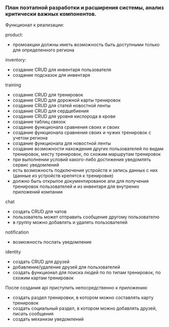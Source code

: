 ### План поэтапной разработки и расширения системы, анализ критически важных компонентов. 

Функционал к реализации:

product:
  - промоакции должны иметь возможность быть доступными только для определенного региона

inventory:
  - создание CRUD для инвентаря пользователя
  - создание подсказок для инвентаря
  
training
  - создание CRUD для тренировок
  - создание CRUD для дорожной карты тренировок
  - создание CRUD для статей новостной ленты
  - создание CRUD для сердцебиения
  - создание CRUD для уровня кислорода в крови
  - создание таблиц связок
  - создание функционала сравнения своих и своих
  - создание функционала сравнения своих и чужих тренировок с учетом региона
  - создание функционала для новостной ленты
  - создание возможности нахождения других пользователей по видам тренировок, месту тренировок, по схожим маршрутам тренировок
  - при выполнении условий какого-либо достижения уведомлять сервис уведомлений
  - есть возможность подключения устройств и запись данных с них (данные из устройств крепятся к тренировке)
  - должно быть открытое документированое апи для получения тренировок пользователей и из инвентаря для внутрених приложений компании

chat
  - создать CRUD для чатов
  - пользователь может отправить сообщение другому пользователю
  - в группу можно добавлять и удалять пользователей
  
notification
  - возможность послать уведомление 

identity
  - создать CRUD для друзей
  - добавление/удаление друзей для пользователей
  - создать функционал для поиска людей по по типам тренировок, по схожим картам тренировок
  
После создания api приступить непосредственно к приложению
  - создать раздел тренировки, в котором можно составлять карту тренировок
  - создать социальный раздел, в котором можно добавлять друзей, писать сообщения
  - создать механизм уведомлений